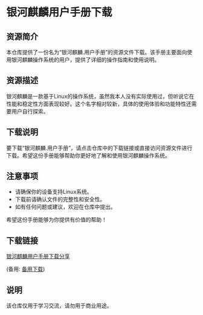 # 银河麒麟用户手册下载

## 资源简介

本仓库提供了一份名为“银河麒麟.用户手册”的资源文件下载。该手册主要面向使用银河麒麟操作系统的用户，提供了详细的操作指南和使用说明。

## 资源描述

银河麒麟是一款基于Linux的操作系统，虽然我本人没有实际使用过，但听说它在性能和稳定性方面表现较好。这个名字相对较新，具体的使用体验和功能特性还需要用户自行探索。

## 下载说明

要下载“银河麒麟.用户手册”，请点击仓库中的下载链接或直接访问资源文件进行下载。希望这份手册能够帮助你更好地了解和使用银河麒麟操作系统。

## 注意事项

- 请确保你的设备支持Linux系统。
- 下载前请确认文件的完整性和安全性。
- 如有任何问题或建议，欢迎在仓库中提出。

希望这份手册能够为你提供有价值的帮助！

## 下载链接
[银河麒麟用户手册下载分享]() 

(备用: [备用下载](https://pan.baidu.com/s/1c-T2FSff1xSSUmnVH-MneA?pwd=1234))

## 说明

该仓库仅用于学习交流，请勿用于商业用途。

